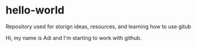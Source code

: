 # hello-world
Repository used for storign ideas, resources, and learning how to use gitub 

Hi, my name is Adi and I'm starting to work with github. 
